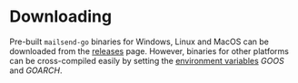 # Downloading

Pre-built `mailsend-go` binaries for Windows, Linux and MacOS can be
downloaded from the [releases](https://github.com/muquit/mailsend-go/releases)
page. However, binaries for other platforms can be cross-compiled easily by setting
the [environment variables](https://golang.org/doc/install/source#environment) *GOOS* and *GOARCH*.
